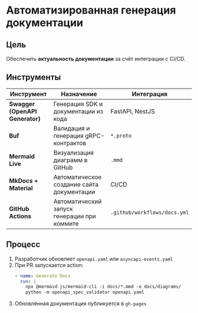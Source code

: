 ﻿# Автоматизированная генерация документации

## Цель
Обеспечить **актуальность документации** за счёт интеграции с CI/CD.

## Инструменты

| Инструмент | Назначение | Интеграция |
|----------|-----------|-----------|
| **Swagger (OpenAPI Generator)** | Генерация SDK и документации из кода | FastAPI, NestJS |
| **Buf** | Валидация и генерация gRPC-контрактов | `*.proto` |
| **Mermaid Live** | Визуализация диаграмм в GitHub | `.mmd` |
| **MkDocs + Material** | Автоматическое создание сайта документации | CI/CD |
| **GitHub Actions** | Автоматический запуск генерации при коммите | `.github/workflows/docs.yml` |

## Процесс
1. Разработчик обновляет `openapi.yaml` или `asyncapi-events.yaml`
2. При PR запускается action:
   ```yaml
   - name: Generate Docs
     run: |
       npx @mermaid-js/mermaid-cli -i docs/*.mmd -o docs/diagrams/
       python -m openapi_spec_validator openapi.yaml
   ```
3. Обновлённая документация публикуется в `gh-pages`